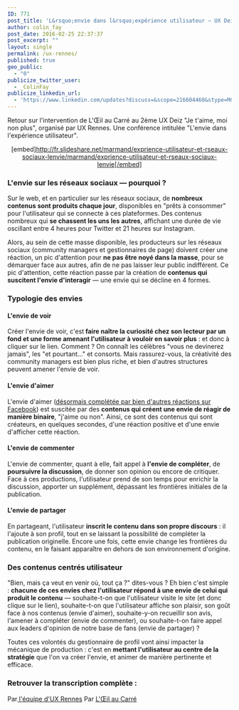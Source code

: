 ```yaml
---
ID: 771
post_title: 'L&rsquo;envie dans l&rsquo;expérience utilisateur — UX Deiz #2'
author: colin_fay
post_date: 2016-02-25 22:37:37
post_excerpt: ""
layout: single
permalink: /ux-rennes/
published: true
geo_public:
  - "0"
publicize_twitter_user:
  - _ColinFay
publicize_linkedin_url:
  - 'https://www.linkedin.com/updates?discuss=&scope=216604460&stype=M&topic=6114355311068352512&type=U&a=ucaM'
---
```

Retour sur l'intervention de L'Œil au Carré au 2ème UX Deiz "Je t'aime, moi non plus", organisé par UX Rennes. Une conférence intitulée "L'envie dans l'expérience utilisateur".

<!--more-->
<div align="center">

[embed]http://fr.slideshare.net/marmand/exprience-utilisateur-et-rseaux-sociaux-lenvie/marmand/exprience-utilisateur-et-rseaux-sociaux-lenvie[/embed]

</div>
<h3>L'envie sur les réseaux sociaux — pourquoi ?</h3>
Sur le web, et en particulier sur les réseaux sociaux, de <strong>nombreux contenus sont produits chaque jour</strong>, disponibles en "prêts à consommer" pour l'utilisateur qui se connecte à ces plateformes. Des contenus nombreux qui <strong>se chassent les uns les autres</strong>, affichant une durée de vie oscillant entre 4 heures pour Twitter et 21 heures sur Instagram.

Alors, au sein de cette masse disponible, les producteurs sur les réseaux sociaux (community managers et gestionnaires de page) doivent créer une réaction, un pic d'attention pour <strong>ne pas être noyé dans la masse</strong>, pour se démarquer face aux autres, afin de ne pas laisser leur public indifférent. Ce pic d'attention, cette réaction passe par la création de <strong>contenus qui suscitent l'envie d'interagir</strong> — une envie qui se décline en 4 formes.
<h3>Typologie des envies</h3>
<h4>L'envie de voir</h4>
Créer l'envie de voir, c'est<strong> faire naître la curiosité chez son lecteur par un fond et une forme amenant l'utilisateur à vouloir en savoir plus</strong> : et donc à cliquer sur le lien. Comment ? On connaît les célèbres "vous ne devinerez jamais", les "et pourtant..." et consorts. Mais rassurez-vous, la créativité des community managers est bien plus riche, et bien d'autres structures peuvent amener l'envie de voir.
<h4>L'envie d'aimer</h4>
L'envie d'aimer (<a href="http://www.blogdumoderateur.com/facebook-reactions-deploiement-impacts/" target="_blank">désormais complétée par bien d'autres réactions sur Facebook</a>) est suscitée par des <strong>contenus qui créent une envie de réagir de manière binaire</strong>, "j'aime ou non". Ainsi, ce sont des contenus qui sont créateurs, en quelques secondes, d'une réaction positive et d'une envie d'afficher cette réaction.
<h4>L'envie de commenter</h4>
L'envie de commenter, quant à elle, fait appel à <strong>l'envie de compléter</strong>, de <strong>poursuivre la discussion</strong>, de donner son opinion ou encore de critiquer. Face à ces productions, l'utilisateur prend de son temps pour enrichir la discussion, apporter un supplément, dépassant les frontières initiales de la publication.
<h4>L'envie de partager</h4>
En partageant, l'utilisateur <strong>inscrit le contenu dans son propre discours</strong> : il l'ajoute à son profil, tout en se laissant la possibilité de compléter la publication originelle. Encore une fois, cette envie change les frontières du contenu, en le faisant apparaître en dehors de son environnement d'origine.
<h3>Des contenus centrés utilisateur</h3>
"Bien, mais ça veut en venir où, tout ça ?" dites-vous ? Eh bien c'est simple : <strong>chacune de ces envies chez l'utilisateur répond à une envie de celui qui produit le contenu</strong> — souhaite-t-on que l'utilisateur visite le site (et donc clique sur le lien), souhaite-t-on que l'utilisateur affiche son plaisir, son goût face à nos contenus (envie d'aimer), souhaite-y-on recueillir son avis, l'amener à compléter (envie de commenter), ou souhaite-t-on faire appel aux leaders d'opinion de notre base de fans (envie de partager) ?

Toutes ces volontés du gestionnaire de profil vont ainsi impacter la mécanique de production : c'est en <strong>mettant l'utilisateur au centre de la stratégie</strong> que l'on va créer l'envie, et animer de manière pertinente et efficace.
<h3>Retrouver la transcription complète :</h3>
Par<a href="http://uxrennes.co/evenements/ux-deiz-2/" target="_blank"> l'équipe d'UX Rennes</a>
Par <a href="http://www.oeil-au-carre.fr/le-blog/2016/03/03/ux-rennes-envie-experience-utilisateur/" target="_blank">L'Œil au Carré</a>
